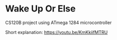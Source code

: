 # Wake Up Or Else
CS120B project using ATmega 1284 microcontroller

Short explanation: https://youtu.be/KmKkiifMTRU

